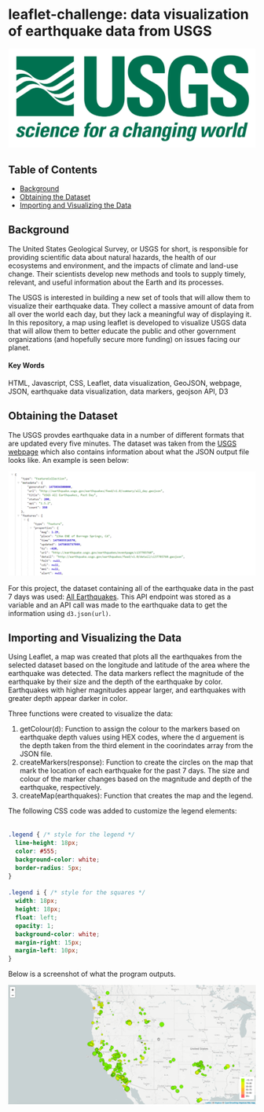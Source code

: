 # leaflet-challenge: data visualization of earthquake data from USGS

![USGS logo](https://github.com/dspataru/leaflet-challenge/blob/main/Images/1-Logo.png)


## Table of Contents
* [Background]()
* [Obtaining the Dataset]()
* [Importing and Visualizing the Data]()

## Background
The United States Geological Survey, or USGS for short, is responsible for providing scientific data about natural hazards, the health of our ecosystems and environment, and the impacts of climate and land-use change. Their scientists develop new methods and tools to supply timely, relevant, and useful information about the Earth and its processes.

The USGS is interested in building a new set of tools that will allow them to visualize their earthquake data. They collect a massive amount of data from all over the world each day, but they lack a meaningful way of displaying it. In this repository, a map using leaflet is developed to visualize USGS data that will allow them to better educate the public and other government organizations (and hopefully secure more funding) on issues facing our planet.

#### Key Words
HTML, Javascript, CSS, Leaflet, data visualization, GeoJSON, webpage, JSON, earthquake data visualization, data markers, geojson API, D3

## Obtaining the Dataset

The USGS provdes earthquake data in a number of different formats that are updated every five minutes. The dataset was taken from the [USGS webpage](https://earthquake.usgs.gov/earthquakes/feed/v1.0/geojson.php) which also contains information about what the JSON output file looks like. An example is seen below:

![GeoJSON](https://github.com/dspataru/leaflet-challenge/blob/main/Images/4-JSON.png)

For this project, the dataset containing all of the earthquake data in the past 7 days was used: [All Earthquakes](https://earthquake.usgs.gov/earthquakes/feed/v1.0/summary/all_week.geojson). This API endpoint was stored as a variable and an API call was made to the earthquake data to get the information using `d3.json(url)`.

## Importing and Visualizing the Data

Using Leaflet, a map was created that plots all the earthquakes from the selected dataset based on the longitude and latitude of the area where the earthquake was detected. The data markers reflect the magnitude of the earthquake by their size and the depth of the earthquake by color. Earthquakes with higher magnitudes appear larger, and earthquakes with greater depth appear darker in color.

Three functions were created to visualize the data:
1. getColour(d): Function to assign the colour to the markers based on earthquake depth values using HEX codes, where the d arguement is the depth taken from the third element in the coorindates array from the JSON file.
2. createMarkers(response): Function to create the circles on the map that mark the location of each earthquake for the past 7 days. The size and colour of the marker changes based on the magnitude and depth of the earthquake, respectively.
3. createMap(earthquakes): Function that creates the map and the legend.

The following CSS code was added to customize the legend elements:

```CSS

.legend { /* style for the legend */
  line-height: 18px;
  color: #555;
  background-color: white;
  border-radius: 5px;
}

.legend i { /* style for the squares */
  width: 18px;
  height: 18px;
  float: left;
  opacity: 1;
  background-color: white;
  margin-right: 15px;
  margin-left: 10px;
}

```
Below is a screenshot of what the program outputs.

![final output](https://github.com/dspataru/leaflet-challenge/blob/main/Images/2-BasicMap.png)
